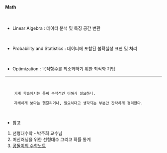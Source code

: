 #### Math

<br>

- Linear Algebra : 데이터 분석 및 특징 공간 변환

<br>

- Probability and Statistics : 데이터에 포함된 불확실성 표현 및 처리

<br>

- Optimization : 목적함수를 최소화하기 위한 최적화 기법 

---

<br>

        기계 학습에서는 특히 수학적인 이해가 필요하다.

        자세하게 보다는 헷갈리거나, 필요하다고 생각되는 부분만 간략하게 정리한다.
        
<br>        
        
- 참고

1. 선형대수학 - 박주희 교수님       
2. 머신러닝을 위한 선형대수 그리고 확률 통계
3. [공돌이의 수학노트](https://angeloyeo.github.io/2020/09/07/basic_vector_operation.html)        
